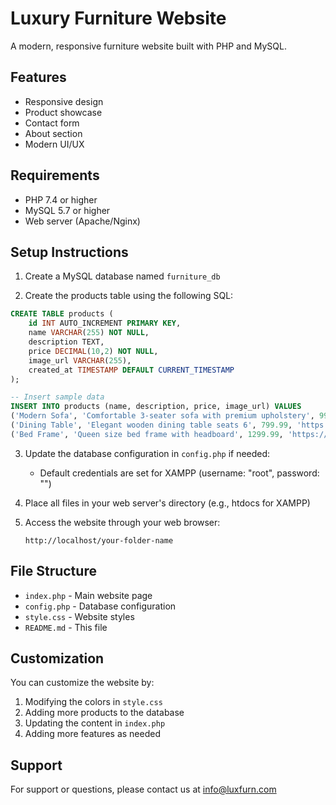 # Luxury Furniture Website

A modern, responsive furniture website built with PHP and MySQL.

## Features

- Responsive design
- Product showcase
- Contact form
- About section
- Modern UI/UX

## Requirements

- PHP 7.4 or higher
- MySQL 5.7 or higher
- Web server (Apache/Nginx)

## Setup Instructions

1. Create a MySQL database named `furniture_db`

2. Create the products table using the following SQL:

```sql
CREATE TABLE products (
    id INT AUTO_INCREMENT PRIMARY KEY,
    name VARCHAR(255) NOT NULL,
    description TEXT,
    price DECIMAL(10,2) NOT NULL,
    image_url VARCHAR(255),
    created_at TIMESTAMP DEFAULT CURRENT_TIMESTAMP
);

-- Insert sample data
INSERT INTO products (name, description, price, image_url) VALUES
('Modern Sofa', 'Comfortable 3-seater sofa with premium upholstery', 999.99, 'https://images.unsplash.com/photo-1555041469-a586c61ea9bc?ixlib=rb-1.2.1&auto=format&fit=crop&w=800&q=80'),
('Dining Table', 'Elegant wooden dining table seats 6', 799.99, 'https://images.unsplash.com/photo-1617806118233-18e1de247200?ixlib=rb-1.2.1&auto=format&fit=crop&w=800&q=80'),
('Bed Frame', 'Queen size bed frame with headboard', 1299.99, 'https://images.unsplash.com/photo-1505693314120-0d443867891c?ixlib=rb-1.2.1&auto=format&fit=crop&w=800&q=80');
```

3. Update the database configuration in `config.php` if needed:
   - Default credentials are set for XAMPP (username: "root", password: "")

4. Place all files in your web server's directory (e.g., htdocs for XAMPP)

5. Access the website through your web browser:
   ```
   http://localhost/your-folder-name
   ```

## File Structure

- `index.php` - Main website page
- `config.php` - Database configuration
- `style.css` - Website styles
- `README.md` - This file

## Customization

You can customize the website by:
1. Modifying the colors in `style.css`
2. Adding more products to the database
3. Updating the content in `index.php`
4. Adding more features as needed

## Support

For support or questions, please contact us at info@luxfurn.com 